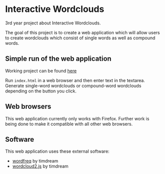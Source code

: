 # Interactive Wordclouds

3rd year project about Interactive Wordclouds.

The goal of this project is to create a web application which will allow users to create wordclouds which consist of single words as well as compound words. 

## Simple run of the web application
Working project can be found [here](http://github.com/audreyleowhl/interactiveWordclouds/index.html)

Run `index.html` in a web browser and then enter text in the textarea. Generate single-word wordclouds or compound-word wordclouds depending on the button you click.

## Web browsers
This web application currently only works with Firefox. Further work is being done to make it compatible with all other web browsers.

## Software
This web application uses these external software:
- [wordfreq](https://github.com/timdream/wordfreq) by timdream
- [wordcloud2.js](https://github.com/timdream/wordcloud2.js) by timdream